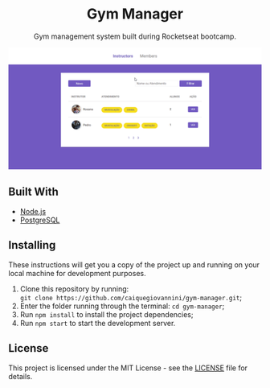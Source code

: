<h1 align="center">Gym Manager</h1>

<p align="center">Gym management system built during Rocketseat bootcamp.</p>

<div>
    <img src="public/screenshots/demo1.gif" alt="demonstration">
</div>

## Built With
- [Node.js](https://nodejs.org/en/)
- [PostgreSQL](https://www.postgresql.org/)

## Installing
These instructions will get you a copy of the project up and running on your local machine for development purposes.

1. Clone this repository by running: <br> `git clone https://github.com/caiquegiovannini/gym-manager.git`;
2. Enter the folder running through the terminal: `cd gym-manager`;
3. Run `npm install` to install the project dependencies;
4. Run `npm start` to start the development server.

## License
This project is licensed under the MIT License - see the [LICENSE](LICENSE) file for details.

